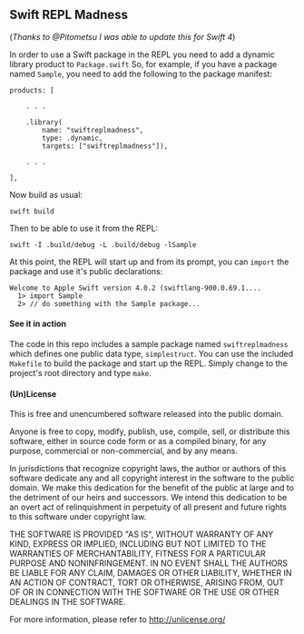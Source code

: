 
## Swift REPL Madness

(*Thanks to @Pitometsu I was able to update this for Swift 4*)

In order to use a Swift package in the REPL you need to add a dynamic library product to `Package.swift` So, for example, if you have a package named `Sample`, you need to add the following to the package manifest:

    products: [

        . . .
        
        .library(
            name: "swiftreplmadness",
            type: .dynamic,
            targets: ["swiftreplmadness"]),

        . . .

    ],        

Now build as usual:

    swift build
    
Then to be able to use it from the REPL:

    swift -I .build/debug -L .build/debug -lSample

At this point, the REPL will start up and from its prompt, you can `import` the package and use it's public declarations:

    Welcome to Apple Swift version 4.0.2 (swiftlang-900.0.69.1....
      1> import Sample
      2> // do something with the Sample package...



#### See it in action

The code in this repo includes a sample package named `swiftreplmadness` which defines one public data type, `simplestruct`. You can use the included `Makefile` to build the package and start up the REPL. Simply change to the project's root directory and type `make`.


#### (Un)License

This is free and unencumbered software released into the public domain.

Anyone is free to copy, modify, publish, use, compile, sell, or
distribute this software, either in source code form or as a compiled
binary, for any purpose, commercial or non-commercial, and by any
means.

In jurisdictions that recognize copyright laws, the author or authors
of this software dedicate any and all copyright interest in the
software to the public domain. We make this dedication for the benefit
of the public at large and to the detriment of our heirs and
successors. We intend this dedication to be an overt act of
relinquishment in perpetuity of all present and future rights to this
software under copyright law.

THE SOFTWARE IS PROVIDED "AS IS", WITHOUT WARRANTY OF ANY KIND,
EXPRESS OR IMPLIED, INCLUDING BUT NOT LIMITED TO THE WARRANTIES OF
MERCHANTABILITY, FITNESS FOR A PARTICULAR PURPOSE AND NONINFRINGEMENT.
IN NO EVENT SHALL THE AUTHORS BE LIABLE FOR ANY CLAIM, DAMAGES OR
OTHER LIABILITY, WHETHER IN AN ACTION OF CONTRACT, TORT OR OTHERWISE,
ARISING FROM, OUT OF OR IN CONNECTION WITH THE SOFTWARE OR THE USE OR
OTHER DEALINGS IN THE SOFTWARE.

For more information, please refer to <http://unlicense.org/>